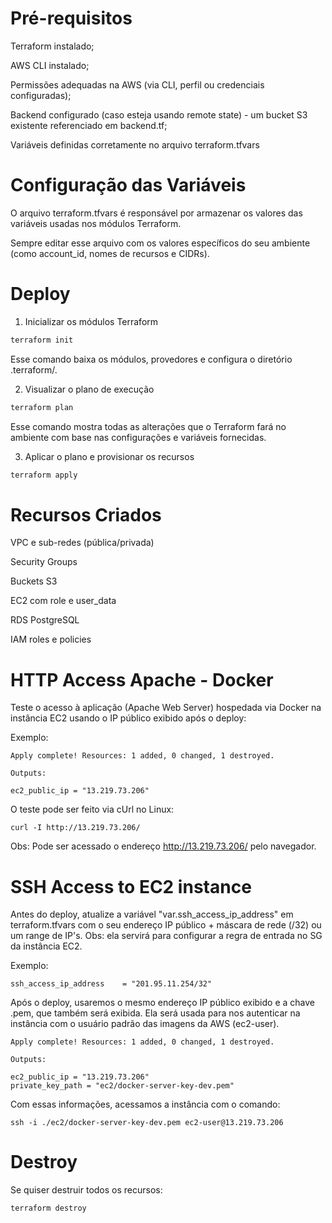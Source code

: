 # Pré-requisitos


Terraform instalado;

AWS CLI instalado;

Permissões adequadas na AWS (via CLI, perfil ou credenciais configuradas);

Backend configurado (caso esteja usando remote state) - um bucket S3 existente referenciado em backend.tf;

Variáveis definidas corretamente no arquivo terraform.tfvars




# Configuração das Variáveis


O arquivo terraform.tfvars é responsável por armazenar os valores das variáveis usadas nos módulos Terraform.

Sempre editar esse arquivo com os valores específicos do seu ambiente (como account_id, nomes de recursos e CIDRs).


# Deploy


1. Inicializar os módulos Terraform

```bash
terraform init
```
Esse comando baixa os módulos, provedores e configura o diretório .terraform/.

2. Visualizar o plano de execução

```bash
terraform plan
```

Esse comando mostra todas as alterações que o Terraform fará no ambiente com base nas configurações e variáveis fornecidas.

3. Aplicar o plano e provisionar os recursos

```bash
terraform apply
```


# Recursos Criados


VPC e sub-redes (pública/privada)

Security Groups

Buckets S3

EC2 com role e user_data

RDS PostgreSQL

IAM roles e policies



# HTTP Access Apache - Docker

Teste o acesso à aplicação (Apache Web Server) hospedada via Docker na instância EC2 usando o IP público exibido após o deploy:

Exemplo:

    Apply complete! Resources: 1 added, 0 changed, 1 destroyed.

    Outputs:

    ec2_public_ip = "13.219.73.206"


O teste pode ser feito via cUrl no Linux:


    curl -I http://13.219.73.206/


Obs: Pode ser acessado o endereço http://13.219.73.206/ pelo navegador.

# SSH Access to EC2 instance

Antes do deploy, atualize a variável "var.ssh_access_ip_address" em terraform.tfvars com o seu endereço IP público + máscara de rede (/32) ou um range de IP's. Obs: ela servirá para configurar a regra de entrada no SG da instância EC2.

Exemplo: 

    ssh_access_ip_address    = "201.95.11.254/32"

Após o deploy, usaremos o mesmo endereço IP público exibido e a chave .pem, que também será exibida. Ela será usada para nos autenticar na instância com o usuário padrão das imagens da AWS (ec2-user).

 
    Apply complete! Resources: 1 added, 0 changed, 1 destroyed.

    Outputs:

    ec2_public_ip = "13.219.73.206"
    private_key_path = "ec2/docker-server-key-dev.pem"

    
Com essas informações, acessamos a instância com o comando:



    ssh -i ./ec2/docker-server-key-dev.pem ec2-user@13.219.73.206



# Destroy
Se quiser destruir todos os recursos:

```bash
terraform destroy
```




